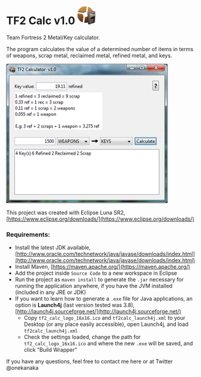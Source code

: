 # TF2 Calc v1.0 ![tf2cal icon](https://raw.githubusercontent.com/onekanaka/tf2calc/master/tf2_calc_logo_48x48.png)

Team Fortress 2 Metal/Key calculator.

The program calculates the value of a determined number of items in terms of weapons, scrap metal, reclaimed metal, refined metal, and keys.

![tf2cal icon](https://raw.githubusercontent.com/onekanaka/tf2calc/master/example.png)

This project was created with Eclipse Luna SR2, [https://www.eclipse.org/downloads/](https://www.eclipse.org/downloads/)

### Requirements:
- Install the latest JDK available, [http://www.oracle.com/technetwork/java/javase/downloads/index.html](http://www.oracle.com/technetwork/java/javase/downloads/index.html)
- Install Maven, [https://maven.apache.org/](https://maven.apache.org/)
- Add the project inside `Source Code` to a new workspace in Eclipse
- Run the project as `maven install` to generate the `.jar` necessary for running the application anywhere, if you have the JVM installed (included in any JRE or JDK)
- If you want to learn how to generate a `.exe` file for Java applications, an option is **Launch4j** (last version tested was 3.8), [http://launch4j.sourceforge.net/](http://launch4j.sourceforge.net/)
  - Copy `tf2_calc_logo_16x16.ico` and `tf2calc_launch4j.xml` to your Desktop (or any place easily accessible), open Launch4j, and load `tf2calc_launch4j.xml`
  - Check the settings loaded, change the path for `tf2_calc_logo_16x16.ico` and where the new `.exe` will be saved, and click "Build Wrapper"

If you have any questions, feel free to contact me here or at Twitter @onekanaka
